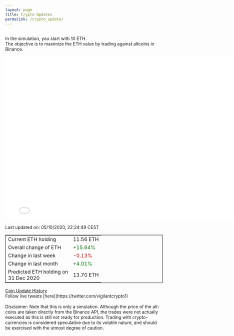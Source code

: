 ```yaml
---
layout: page
title: Crypto Updates
permalink: /crypto_update/
---
```

<br>In the simulation, you start with 10 ETH.<br>The objective is to maximize the ETH value by trading against altcoins 
in Binance.

<iframe width="775" height="525" frameborder="0" scrolling="no" src="//plotly.com/~vikramaditya91/109.embed"></iframe>

Last updated on: 05/10/2020, 22:24:49 CEST 
<table style="border:1px solid black;margin-left:auto;margin-right:auto;">
	<tbody>
	<tr>
		<td>Current ETH holding</td>
		<td>     11.56 ETH</td>
	</tr>
	<tr>
		<td>Overall change of ETH</td>
		<td><font color="green">+15.64%</font></td>
	</tr>
	<tr>
		<td>Change in last week</td>
		<td><font color="red">-0.13%</font></td>
	</tr>
	<tr>
		<td>Change in last month</td>
		<td><font color="green">+4.01%</font></td>
	</tr>
    <tr>
		<td>Predicted ETH holding on<br>31 Dec 2020</td>
		<td>     13.70 ETH</td>
	</tr>
	</tbody>
</table>
<a href="{{ site.baseurl }}/crypto_history">Coin Update History</a>
<br>
Follow live tweets [here](https://twitter.com/vigilantcrypto1)
<br>
<br>
Disclaimer:
Note that this is only a simulation. Although the price of the alt-coins are taken directly from the Binance API, the trades were not actually executed as this is still not ready for production.
Trading with crypto-currencies is considered speculative due to its volatile nature, and should be exercised with the utmost degree of caution.